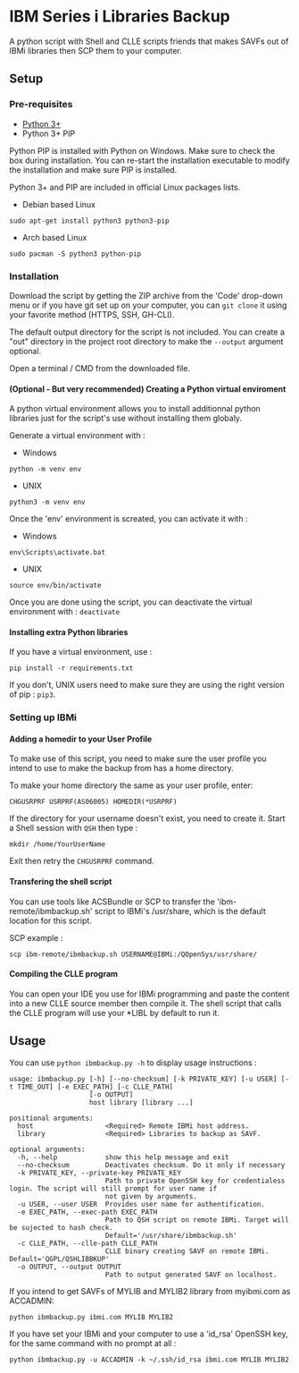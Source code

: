 # IBM Series i Libraries Backup

A python script with Shell and CLLE scripts friends that makes SAVFs out of IBMi libraries then SCP them to your computer.

## Setup

### Pre-requisites

- [Python 3+](https://www.python.org/)
- Python 3+ PIP

Python PIP is installed with Python on Windows. Make sure to check the box during installation. You can re-start the installation executable to modify the installation and make sure PIP is installed.

Python 3+ and PIP are included in official Linux packages lists.

- Debian based Linux

```sudo apt-get install python3 python3-pip``` 

- Arch based Linux

```sudo pacman -S python3 python-pip```

### Installation

Download the script by getting the ZIP archive from the 'Code' drop-down menu or if you have git set up on your computer, you can `git clone` it using your favorite method (HTTPS, SSH, GH-CLI).

The default output directory for the script is not included. You can create a "out" directory in the project root directory to make the `--output` argument optional.

Open a terminal / CMD from the downloaded file.

#### (Optional - But very recommended) Creating a Python virtual enviroment

A python virtual environment allows you to install additionnal python libraries just for the script's use without installing them globaly.

Generate a virtual environment with :

- Windows

```python -m venv env```

- UNIX

```python3 -m venv env```


Once the 'env' environment is screated, you can activate it with :

- Windows

```env\Scripts\activate.bat```

- UNIX

```source env/bin/activate```

Once you are done using the script, you can deactivate the virtual environment with : `deactivate`

#### Installing extra Python libraries

If you have a virtual environment, use :

```pip install -r requirements.txt```

If you don't, UNIX users need to make sure they are using the right version of pip : `pip3`.

### Setting up IBMi

#### Adding a homedir to your User Profile

To make use of this script, you need to make sure the user profile you intend to use to make the backup from has a home directory.

To make your home directory the same as your user profile, enter:

```CHGUSRPRF USRPRF(AS06005) HOMEDIR(*USRPRF)```

If the directory for your username doesn't exist, you need to create it. Start a Shell session with `QSH` then type :

```mkdir /home/YourUserName```

Exit then retry the `CHGUSRPRF` command.

#### Transfering the shell script

You can use tools like ACSBundle or SCP to transfer the 'ibm-remote/ibmbackup.sh' script to IBMi's /usr/share, which is the default location for this script.

SCP example :

```scp ibm-remote/ibmbackup.sh USERNAME@IBMi:/QOpenSys/usr/share/```

#### Compiling the CLLE program

You can open your IDE you use for IBMi programming and paste the content into a new CLLE source member then compile it. The shell script that calls the CLLE program will use your *LIBL by default to run it.

## Usage

You can use `python ibmbackup.py -h` to display usage instructions :

```
usage: ibmbackup.py [-h] [--no-checksum] [-k PRIVATE_KEY] [-u USER] [-t TIME_OUT] [-e EXEC_PATH] [-c CLLE_PATH]
                    [-o OUTPUT]
                    host library [library ...]

positional arguments:
  host                  <Required> Remote IBMi host address.
  library               <Required> Libraries to backup as SAVF.

optional arguments:
  -h, --help            show this help message and exit
  --no-checksum         Deactivates checksum. Do it only if necessary
  -k PRIVATE_KEY, --private-key PRIVATE_KEY
                        Path to private OpenSSH key for credentialess login. The script will still prompt for user name if
                        not given by arguments.
  -u USER, --user USER  Provides user name for authentification.
  -e EXEC_PATH, --exec-path EXEC_PATH
                        Path to QSH script on remote IBMi. Target will be sujected to hash check.
                        Default='/usr/share/ibmbackup.sh'
  -c CLLE_PATH, --clle-path CLLE_PATH
                        CLLE binary creating SAVF on remote IBMi. Default='QGPL/QSHLIBBKUP'
  -o OUTPUT, --output OUTPUT
                        Path to output generated SAVF on localhost.
```

If you intend to get SAVFs of MYLIB and MYLIB2 library from myibmi.com as ACCADMIN:

```python ibmbackup.py ibmi.com MYLIB MYLIB2```

If you have set your IBMi and your computer to use a 'id_rsa' OpenSSH key, for the same command with no prompt at all :

```python ibmbackup.py -u ACCADMIN -k ~/.ssh/id_rsa ibmi.com MYLIB MYLIB2```
